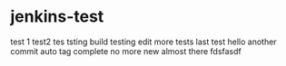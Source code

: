 # jenkins-test
test 1
test2
tes
tsting
build testing
edit
more tests
last test
hello
another commit
auto tag complete
no more 
new
almost there    fdsfasdf
